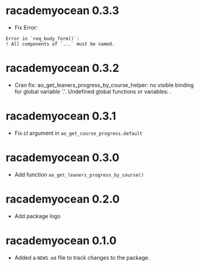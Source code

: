 # racademyocean 0.3.3

* Fix Error: 
```
Error in `req_body_form()`:
! All components of `...` must be named.
```

# racademyocean 0.3.2

* Cran fix: ao_get_leaners_progress_by_course_helper: no visible binding for global variable '.'. Undefined global functions or variables: .

# racademyocean 0.3.1

* Fix cl argument in `ao_get_course_progress.default`

# racademyocean 0.3.0

* Add function `ao_get_leaners_progress_by_course()`

# racademyocean 0.2.0

* Add package logo

# racademyocean 0.1.0

* Added a `NEWS.md` file to track changes to the package.

